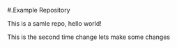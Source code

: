 #.Example Repository

This is a samle repo, hello world!





This is the second time change
lets make some changes

